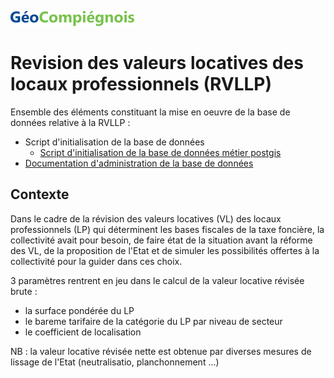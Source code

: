 ![picto](https://github.com/sigagglocompiegne/orga_gest_igeo/blob/master/doc/img/geocompiegnois_2020_reduit_v2.png)

# Revision des valeurs locatives des locaux professionnels (RVLLP)


Ensemble des éléments constituant la mise en oeuvre de la base de données relative à la RVLLP :

- Script d'initialisation de la base de données
  * [Script d'initialisation de la base de données métier postgis](bdd/init_bd_fisc_rvllp.sql)
- [Documentation d'administration de la base de données](bdd/doc_admin_bd_fisc_rvllp.md)

## Contexte

Dans le cadre de la révision des valeurs locatives (VL) des locaux professionnels (LP) qui déterminent les bases fiscales de la taxe foncière, la collectivité avait pour besoin, de faire état de la situation avant la réforme des VL, de la proposition de l'Etat et de simuler les possibilités offertes à la collectivité pour la guider dans ces choix.

3 paramètres rentrent en jeu dans le calcul de la valeur locative révisée brute :
- la surface pondérée du LP
- le bareme tarifaire de la catégorie du LP par niveau de secteur
- le coefficient de localisation

NB : la valeur locative révisée nette est obtenue par diverses mesures de lissage de l'Etat (neutralisatio, planchonnement ...)
